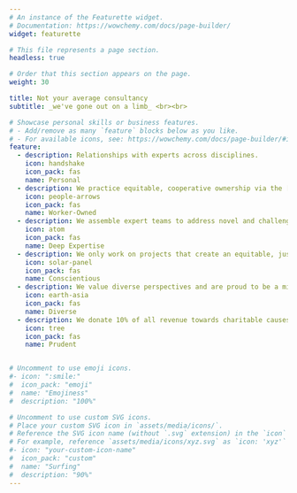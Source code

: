 ```yaml
---
# An instance of the Featurette widget.
# Documentation: https://wowchemy.com/docs/page-builder/
widget: featurette

# This file represents a page section.
headless: true

# Order that this section appears on the page.
weight: 30

title: Not your average consultancy
subtitle: _we've gone out on a limb_ <br><br>

# Showcase personal skills or business features.
# - Add/remove as many `feature` blocks below as you like.
# - For available icons, see: https://wowchemy.com/docs/page-builder/#icons
feature:
  - description: Relationships with experts across disciplines.
    icon: handshake
    icon_pack: fas
    name: Personal
  - description: We practice equitable, cooperative ownership via the [Rochdale Principles](https://en.wikipedia.org/wiki/Rochdale_Principles). 
    icon: people-arrows
    icon_pack: fas
    name: Worker-Owned
  - description: We assemble expert teams to address novel and challenging problems.
    icon: atom
    icon_pack: fas
    name: Deep Expertise
  - description: We only work on projects that create an equitable, just, and sustainable future. See our [bylaws](/bylaws).  
    icon: solar-panel
    icon_pack: fas
    name: Conscientious
  - description: We value diverse perspectives and are proud to be a minority-owned business.
    icon: earth-asia
    icon_pack: fas
    name: Diverse
  - description: We donate 10% of all revenue towards charitable causes. 
    icon: tree
    icon_pack: fas
    name: Prudent


# Uncomment to use emoji icons.
#- icon: ":smile:"
#  icon_pack: "emoji"
#  name: "Emojiness"
#  description: "100%"

# Uncomment to use custom SVG icons.
# Place your custom SVG icon in `assets/media/icons/`.
# Reference the SVG icon name (without `.svg` extension) in the `icon` field.
# For example, reference `assets/media/icons/xyz.svg` as `icon: 'xyz'`
#- icon: "your-custom-icon-name"
#  icon_pack: "custom"
#  name: "Surfing"
#  description: "90%"
---
```


